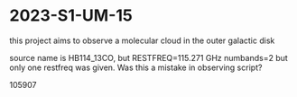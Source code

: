 # 2023-S1-UM-15

this project aims to observe a molecular cloud in the outer galactic disk

source name is HB114_13CO, but RESTFREQ=115.271 GHz
numbands=2 but only one restfreq was given. Was this a mistake in observing script?

105907

